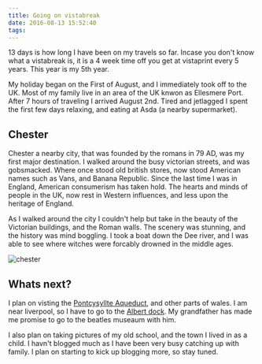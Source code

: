 ```yaml
---
title: Going on vistabreak
date: 2016-08-13 15:52:40
tags:
---
```


13 days is how long I have been on my travels so far. Incase you don't know what a vistabreak is, it is a 4 week time off you get at vistaprint every 5 years. This year is my 5th year.

My holiday began on the First of August, and I immediately took off to the UK. Most of my family live in an area of the UK knwon as Ellesmere Port. After 7 hours of traveling I arrived August 2nd. Tired and jetlagged I spent the first few days relaxing, and eating at Asda (a nearby supermarket).

## Chester

Chester a nearby city, that was founded by the romans in 79 AD, was my first major destination. I walked around the busy victorian streets, and was gobsmacked. Where once stood old british stores, now stood American names such as Vans, and Banana Republic. Since the last time I was in England, American consumerism has taken hold. The hearts and minds of people in the UK, now rest in Western influences, and less upon the heritage of England. 

As I walked around the city I couldn't help but take in the beauty of the Victorian buildings, and the Roman walls. The scenery was stunning, and the history was mind boggling. I took a boat down the Dee river, and I was able to see where witches were forcably drowned in the middle ages. 


![chester](img/chester1.jpg)

## Whats next?

I plan on visting the [Pontcysyllte Aqueduct](https://en.wikipedia.org/wiki/Pontcysyllte_Aqueduct), and other parts of wales. I am near liverpool, so I have to go to the [Albert dock](https://en.wikipedia.org/wiki/Albert_Dock). My grandfather has made me promise to go to the beatles museaum with him. 

I also plan on taking pictures of my old school, and the town I lived in as a child. I havn't blogged much as I have been very busy catching up with family. I plan on starting to kick up blogging more, so stay tuned.